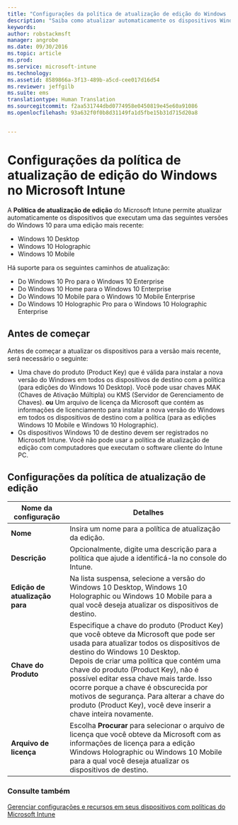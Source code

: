 ```yaml
---
title: "Configurações da política de atualização de edição do Windows | Microsoft Intune"
description: "Saiba como atualizar automaticamente os dispositivos Windows 10 para a versão mais recente com o Intune."
keywords: 
author: robstackmsft
manager: angrobe
ms.date: 09/30/2016
ms.topic: article
ms.prod: 
ms.service: microsoft-intune
ms.technology: 
ms.assetid: 8589866a-3f13-489b-a5cd-cee017d16d54
ms.reviewer: jeffgilb
ms.suite: ems
translationtype: Human Translation
ms.sourcegitcommit: f2aa531744dbd0774958e0450819e45e60a91086
ms.openlocfilehash: 93a632f0f0b8d31149fa1d5fbe15b31d715d20a8


---
```


# Configurações da política de atualização de edição do Windows no Microsoft Intune
A **Política de atualização de edição** do Microsoft Intune permite atualizar automaticamente os dispositivos que executam uma das seguintes versões do Windows 10 para uma edição mais recente:
* Windows 10 Desktop
* Windows 10 Holographic
* Windows 10 Mobile

Há suporte para os seguintes caminhos de atualização:
- Do Windows 10 Pro para o Windows 10 Enterprise
- Do Windows 10 Home para o Windows 10 Enterprise
- Do Windows 10 Mobile para o Windows 10 Mobile Enterprise
- Do Windows 10 Holographic Pro para o Windows 10 Holographic Enterprise

## Antes de começar
Antes de começar a atualizar os dispositivos para a versão mais recente, será necessário o seguinte:
* Uma chave do produto (Product Key) que é válida para instalar a nova versão do Windows em todos os dispositivos de destino com a política (para edições do Windows 10 Desktop). Você pode usar chaves MAK (Chaves de Ativação Múltipla) ou KMS (Servidor de Gerenciamento de Chaves).
**ou** Um arquivo de licença da Microsoft que contém as informações de licenciamento para instalar a nova versão do Windows em todos os dispositivos de destino com a política (para as edições Windows 10 Mobile e Windows 10 Holographic).
* Os dispositivos Windows 10 de destino devem ser registrados no Microsoft Intune. Você não pode usar a política de atualização de edição com computadores que executam o software cliente do Intune PC.

## Configurações da política de atualização de edição

|Nome da configuração|Detalhes|
|-|-|
|**Nome**|Insira um nome para a política de atualização da edição.|
|**Descrição**|Opcionalmente, digite uma descrição para a política que ajude a identificá-la no console do Intune.
|**Edição de atualização para**|Na lista suspensa, selecione a versão do Windows 10 Desktop, Windows 10 Holographic ou Windows 10 Mobile para a qual você deseja atualizar os dispositivos de destino.
|**Chave do Produto**|Especifique a chave do produto (Product Key) que você obteve da Microsoft que pode ser usada para atualizar todos os dispositivos de destino do Windows 10 Desktop.<br>Depois de criar uma política que contém uma chave do produto (Product Key), não é possível editar essa chave mais tarde. Isso ocorre porque a chave é obscurecida por motivos de segurança. Para alterar a chave do produto (Product Key), você deve inserir a chave inteira novamente.
|**Arquivo de licença**|Escolha **Procurar** para selecionar o arquivo de licença que você obteve da Microsoft com as informações de licença para a edição Windows Holographic ou Windows 10 Mobile para a qual você deseja atualizar os dispositivos de destino.

### Consulte também
[Gerenciar configurações e recursos em seus dispositivos com políticas do Microsoft Intune](manage-settings-and-features-on-your-devices-with-microsoft-intune-policies.md)



<!--HONumber=Sep16_HO5-->


